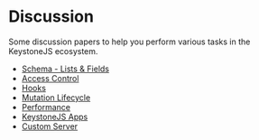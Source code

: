 <!--[meta]
section: discussions
title: Introduction
[meta]-->

# Discussion

Some discussion papers to help you perform various tasks in the KeystoneJS ecosystem.

- [Schema - Lists & Fields](./schema.md)
- [Access Control](./access-control.md)
- [Hooks](./hooks.md)
- [Mutation Lifecycle](./mutation-lifecycle.md)
- [Performance](./performance.md)
- [KeystoneJS Apps](./apps.md)
- [Custom Server](./custom-server.md)
